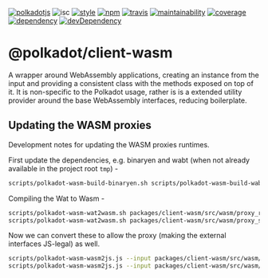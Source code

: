 [![polkadotjs](https://img.shields.io/badge/polkadot-js-orange.svg?style=flat-square)](https://polkadot.js.org)
![isc](https://img.shields.io/badge/license-ISC-lightgrey.svg?style=flat-square)
[![style](https://img.shields.io/badge/code%20style-semistandard-lightgrey.svg?style=flat-square)](https://github.com/Flet/semistandard)
[![npm](https://img.shields.io/npm/v/@polkadot/client-wasm.svg?style=flat-square)](https://www.npmjs.com/package/@polkadot/client-wasm)
[![travis](https://img.shields.io/travis/polkadot-js/client.svg?style=flat-square)](https://travis-ci.org/polkadot-js/client)
[![maintainability](https://img.shields.io/codeclimate/maintainability/polkadot-js/client.svg?style=flat-square)](https://codeclimate.com/github/polkadot-js/client/maintainability)
[![coverage](https://img.shields.io/coveralls/polkadot-js/client.svg?style=flat-square)](https://coveralls.io/github/polkadot-js/client?branch=master)
[![dependency](https://david-dm.org/polkadot-js/client.svg?style=flat-square&path=packages/client-wasm)](https://david-dm.org/polkadot-js/client?path=packages/client-wasm)
[![devDependency](https://david-dm.org/polkadot-js/client/dev-status.svg?style=flat-square&path=packages/client-wasm)](https://david-dm.org/polkadot-js/client?path=packages/client-wasm#info=devDependencies)

# @polkadot/client-wasm

A wrapper around WebAssembly applications, creating an instance from the input and providing a consistent class with the methods exposed on top of it. It is non-specific to the Polkadot usage, rather is is a extended utility provider around the base WebAssembly interfaces, reducing boilerplate.

## Updating the WASM proxies

Development notes for updating the WASM proxies runtimes.

First update the dependencies, e.g. binaryen and wabt (when not already available in the project root `tmp`) -

```sh
scripts/polkadot-wasm-build-binaryen.sh scripts/polkadot-wasm-build-wabt.sh
```

Compiling the Wat to Wasm -

```sh
scripts/polkadot-wasm-wat2wasm.sh packages/client-wasm/src/wasm/proxy_runtime.wat &&\
scripts/polkadot-wasm-wat2wasm.sh packages/client-wasm/src/wasm/proxy_substrate.wat
```

Now we can convert these to allow the proxy (making the external interfaces JS-legal) as well.

```sh
scripts/polkadot-wasm-wasm2js.js --input packages/client-wasm/src/wasm/proxy_runtime.wasm --output packages/client-wasm/src/wasm/proxy_runtime_wasm.js &&\
scripts/polkadot-wasm-wasm2js.js --input packages/client-wasm/src/wasm/proxy_substrate.wasm --output packages/client-wasm/src/wasm/proxy_substrate_wasm.js
```
